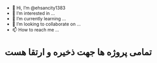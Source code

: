 - 👋 Hi, I’m @ehsancity1383
- 👀 I’m interested in ...
- 🌱 I’m currently learning ...
- 💞️ I’m looking to collaborate on ...
- 📫 How to reach me ...

<!---
ehsancity1383/ehsancity1383 is a ✨ special ✨ repository because its `README.md` (this file) appears on your GitHub profile.
You can click the Preview link to take a look at your changes.
--->
# تمامی پروژه ها جهت ذخیره و ارتقا هست
